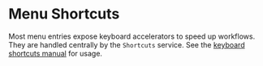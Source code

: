 # Menu Shortcuts

Most menu entries expose keyboard accelerators to speed up workflows. They are
handled centrally by the `Shortcuts` service. See the
[keyboard shortcuts manual](../../../docs-user/keyboard-shortcuts.md) for usage.
